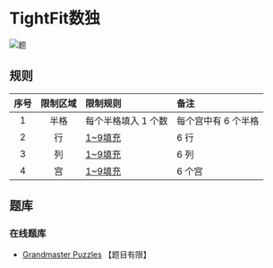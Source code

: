 # TightFit数独
<!-- START doctoc generated TOC please keep comment here to allow auto update -->
<!-- DON'T EDIT THIS SECTION, INSTEAD RE-RUN doctoc TO UPDATE -->

<!-- END doctoc generated TOC please keep comment here to allow auto update -->

![题](https://www.gmpuzzles.com/images/blog/GM-TFSudokuEx.png)

## 规则

| 序号  | 限制区域 | 限制规则        | 备注          |
|:---:|:----:|:------------|:------------|
|  1  |  半格  | 每个半格填入 1 个数 | 每个宫中有 6 个半格 |
|  2  |  行   | [1~9填充]     | 6 行         |
|  3  |  列   | [1~9填充]     | 6 列         |
|  4  |  宫   | [1~9填充]     | 6 个宫        |

## 题库

### 在线题库

- [Grandmaster Puzzles](https://www.gmpuzzles.com/blog/tag/tightfitsudoku/) 【题目有限】

[1~9填充]: ../../../rules/rules.md#1to9填充
